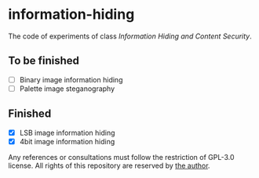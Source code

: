 # information-hiding
The code of experiments of class _Information Hiding and Content Security_.

## To be finished
- [ ] Binary image information hiding
- [ ] Palette image steganography

## Finished
- [x] LSB image information hiding
- [x] 4bit image information hiding

Any references or consultations must follow the restriction of GPL-3.0 license. All rights of this repository are reserved by [the author](https://github.com/wurahara).
